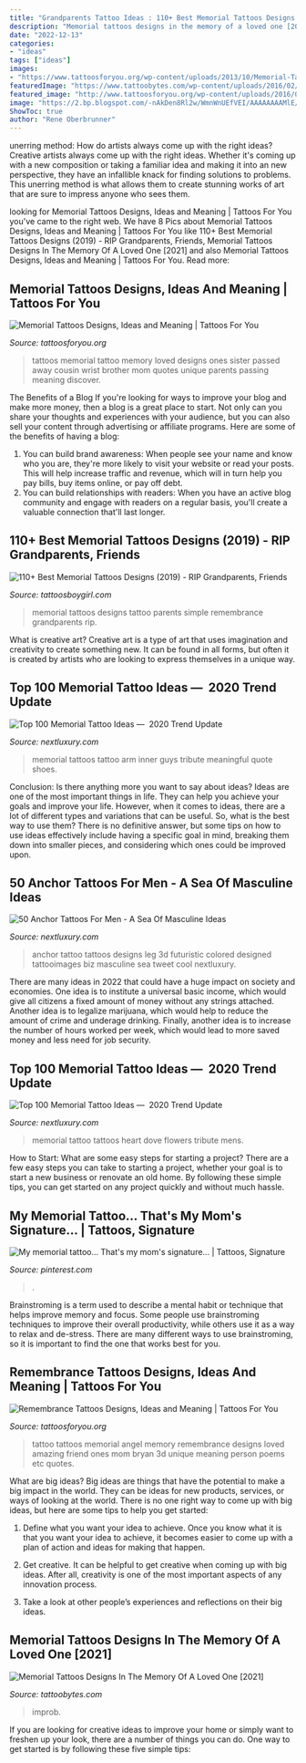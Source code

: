 ```yaml
---
title: "Grandparents Tattoo Ideas : 110+ Best Memorial Tattoos Designs (2019)"
description: "Memorial tattoos designs in the memory of a loved one [2021]"
date: "2022-12-13"
categories:
- "ideas"
tags: ["ideas"]
images:
- "https://www.tattoosforyou.org/wp-content/uploads/2013/10/Memorial-Tattoos-for-Sister.jpg"
featuredImage: "https://www.tattoobytes.com/wp-content/uploads/2016/02/Memorial-Tattoo-Design.jpg"
featured_image: "http://www.tattoosforyou.org/wp-content/uploads/2016/05/Remembrance-Tattoo.jpg"
image: "https://2.bp.blogspot.com/-nAkDen8Rl2w/WmnWnUEfVEI/AAAAAAAAMlE/dkHYJYwcZmg3ScbuWzRveS608KvHTdtygCLcBGAs/s1600/memorial%2Btattoos%2Bfor%2Bmen.JPG"
ShowToc: true
author: "Rene Oberbrunner"
---
```



unerring method: How do artists always come up with the right ideas?
Creative artists always come up with the right ideas. Whether it's coming up with a new composition or taking a familiar idea and making it into an new perspective, they have an infallible knack for finding solutions to problems. This unerring method is what allows them to create stunning works of art that are sure to impress anyone who sees them.

	

		
looking for Memorial Tattoos Designs, Ideas and Meaning | Tattoos For You you've came to the right web. We have 8 Pics about Memorial Tattoos Designs, Ideas and Meaning | Tattoos For You like 110+ Best Memorial Tattoos Designs (2019) - RIP Grandparents, Friends, Memorial Tattoos Designs In The Memory Of A Loved One [2021] and also Memorial Tattoos Designs, Ideas and Meaning | Tattoos For You. Read more:
		
    
## Memorial Tattoos Designs, Ideas And Meaning | Tattoos For You

<img loading=lazy src="https://www.tattoosforyou.org/wp-content/uploads/2013/10/Memorial-Tattoos-for-Sister.jpg" onerror="this.onerror=null;this.src='https://tse1.mm.bing.net/th?id=OIP.-o6CtK5V2URCVBK5ASLFdgHaJ4&amp;pid=15.1';" alt="Memorial Tattoos Designs, Ideas and Meaning | Tattoos For You">

_Source: tattoosforyou.org_

>tattoos memorial tattoo memory loved designs ones sister passed away cousin wrist brother mom quotes unique parents passing meaning discover. 

	

The Benefits of a Blog
If you're looking for ways to improve your blog and make more money, then a blog is a great place to start. Not only can you share your thoughts and experiences with your audience, but you can also sell your content through advertising or affiliate programs. Here are some of the benefits of having a blog: 
1) You can build brand awareness: When people see your name and know who you are, they're more likely to visit your website or read your posts. This will help increase traffic and revenue, which will in turn help you pay bills, buy items online, or pay off debt. 
2) You can build relationships with readers: When you have an active blog community and engage with readers on a regular basis, you'll create a valuable connection that'll last longer.

    
## 110+ Best Memorial Tattoos Designs (2019) - RIP Grandparents, Friends

<img loading=lazy src="https://2.bp.blogspot.com/-nAkDen8Rl2w/WmnWnUEfVEI/AAAAAAAAMlE/dkHYJYwcZmg3ScbuWzRveS608KvHTdtygCLcBGAs/s1600/memorial%2Btattoos%2Bfor%2Bmen.JPG" onerror="this.onerror=null;this.src='https://tse3.mm.bing.net/th?id=OIP.tWcdb_oDpe8ZmRZHcDS_HAHaHX&amp;pid=15.1';" alt="110+ Best Memorial Tattoos Designs (2019) - RIP Grandparents, Friends">

_Source: tattoosboygirl.com_

>memorial tattoos designs tattoo parents simple remembrance grandparents rip. 

	

What is creative art?
Creative art is a type of art that uses imagination and creativity to create something new. It can be found in all forms, but often it is created by artists who are looking to express themselves in a unique way.

    
## Top 100 Memorial Tattoo Ideas — ️ 2020 Trend Update

<img loading=lazy src="http://nextluxury.com/wp-content/uploads/dress-shoes-with-quote-guys-memorial-inner-arm-tattoos.jpg" onerror="this.onerror=null;this.src='https://tse3.mm.bing.net/th?id=OIP.7NhORD88OZNfPW1fIq1Y4gHaHa&amp;pid=15.1';" alt="Top 100 Memorial Tattoo Ideas — ️ 2020 Trend Update">

_Source: nextluxury.com_

>memorial tattoos tattoo arm inner guys tribute meaningful quote shoes. 

	

Conclusion: Is there anything more you want to say about ideas?
Ideas are one of the most important things in life. They can help you achieve your goals and improve your life. However, when it comes to ideas, there are a lot of different types and variations that can be useful. So, what is the best way to use them? There is no definitive answer, but some tips on how to use ideas effectively include having a specific goal in mind, breaking them down into smaller pieces, and considering which ones could be improved upon.

    
## 50 Anchor Tattoos For Men - A Sea Of Masculine Ideas

<img loading=lazy src="http://nextluxury.com/wp-content/uploads/anchor-tattoos-for-men.jpg" onerror="this.onerror=null;this.src='https://tse2.mm.bing.net/th?id=OIP.B3zP7pxubiTvIBbvFBc5FQHaHa&amp;pid=15.1';" alt="50 Anchor Tattoos For Men - A Sea Of Masculine Ideas">

_Source: nextluxury.com_

>anchor tattoo tattoos designs leg 3d futuristic colored designed tattooimages biz masculine sea tweet cool nextluxury. 

	

There are many ideas in 2022 that could have a huge impact on society and economies. One idea is to institute a universal basic income, which would give all citizens a fixed amount of money without any strings attached. Another idea is to legalize marijuana, which would help to reduce the amount of crime and underage drinking. Finally, another idea is to increase the number of hours worked per week, which would lead to more saved money and less need for job security.

    
## Top 100 Memorial Tattoo Ideas — ️ 2020 Trend Update

<img loading=lazy src="http://nextluxury.com/wp-content/uploads/dove-with-flowers-mens-memorial-heart-tattoo.jpg" onerror="this.onerror=null;this.src='https://tse2.mm.bing.net/th?id=OIP.YsP9O4ieCWKQKs3455kzgAHaHa&amp;pid=15.1';" alt="Top 100 Memorial Tattoo Ideas — ️ 2020 Trend Update">

_Source: nextluxury.com_

>memorial tattoo tattoos heart dove flowers tribute mens. 

	

How to Start: What are some easy steps for starting a project?
There are a few easy steps you can take to starting a project, whether your goal is to start a new business or renovate an old home. By following these simple tips, you can get started on any project quickly and without much hassle.

    
## My Memorial Tattoo... That&#039;s My Mom&#039;s Signature... | Tattoos, Signature

<img loading=lazy src="https://i.pinimg.com/736x/64/28/a0/6428a0ba5388fd45a79d20e4229308cf.jpg" onerror="this.onerror=null;this.src='https://tse3.mm.bing.net/th?id=OIP.fUUtEyz6vSuo3jww795zogHaHa&amp;pid=15.1';" alt="My memorial tattoo... That&#039;s my mom&#039;s signature... | Tattoos, Signature">

_Source: pinterest.com_

>. 

	

Brainstroming is a term used to describe a mental habit or technique that helps improve memory and focus. Some people use brainstroming techniques to improve their overall productivity, while others use it as a way to relax and de-stress. There are many different ways to use brainstroming, so it is important to find the one that works best for you.

    
## Remembrance Tattoos Designs, Ideas And Meaning | Tattoos For You

<img loading=lazy src="http://www.tattoosforyou.org/wp-content/uploads/2016/05/Remembrance-Tattoo.jpg" onerror="this.onerror=null;this.src='https://tse3.mm.bing.net/th?id=OIP.unOfN5zc_5z4Dl-O6DK96QHaJ4&amp;pid=15.1';" alt="Remembrance Tattoos Designs, Ideas and Meaning | Tattoos For You">

_Source: tattoosforyou.org_

>tattoo tattoos memorial angel memory remembrance designs loved amazing friend ones mom bryan 3d unique meaning person poems etc quotes. 

	

What are big ideas?
Big ideas are things that have the potential to make a big impact in the world. They can be ideas for new products, services, or ways of looking at the world. There is no one right way to come up with big ideas, but here are some tips to help you get started:
1. Define what you want your idea to achieve. Once you know what it is that you want your idea to achieve, it becomes easier to come up with a plan of action and ideas for making that happen.

2. Get creative. It can be helpful to get creative when coming up with big ideas. After all, creativity is one of the most important aspects of any innovation process.

3. Take a look at other people’s experiences and reflections on their big ideas.

    
## Memorial Tattoos Designs In The Memory Of A Loved One [2021]

<img loading=lazy src="https://www.tattoobytes.com/wp-content/uploads/2016/02/Memorial-Tattoo-Design.jpg" onerror="this.onerror=null;this.src='https://tse2.mm.bing.net/th?id=OIP.ZxRejaXzU2XuSA4UfO9mcQHaKo&amp;pid=15.1';" alt="Memorial Tattoos Designs In The Memory Of A Loved One [2021]">

_Source: tattoobytes.com_

>improb. 

	

If you are looking for creative ideas to improve your home or simply want to freshen up your look, there are a number of things you can do. One way to get started is by following these five simple tips: 

